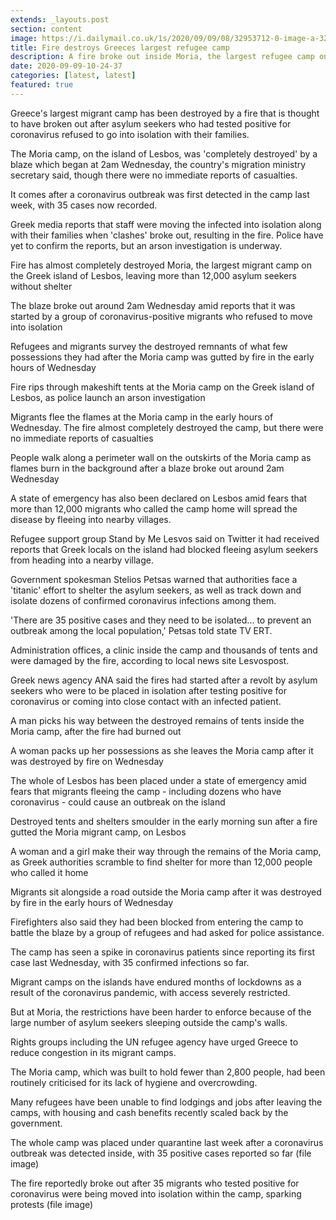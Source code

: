 ```yaml
---
extends: _layouts.post
section: content
image: https://i.dailymail.co.uk/1s/2020/09/09/08/32953712-0-image-a-32_1599637850504.jpg 
title: Fire destroys Greeces largest refugee camp 
description: A fire broke out inside Moria, the largest refugee camp on the Greek island of Lesbos, around 2am Wednesday amid reports that it was started by 35 migrants with Covid who refused to isolate. 
date: 2020-09-09-10-24-37 
categories: [latest, latest] 
featured: true 
--- 
```

Greece's largest migrant camp has been destroyed by a fire that is thought to have broken out after asylum seekers who had tested positive for coronavirus refused to go into isolation with their families.

The Moria camp, on the island of Lesbos, was 'completely destroyed' by a blaze which began at 2am Wednesday, the country's migration ministry secretary said, though there were no immediate reports of casualties.

It comes after a coronavirus outbreak was first detected in the camp last week, with 35 cases now recorded. 

Greek media reports that staff were moving the infected into isolation along with their families when 'clashes' broke out, resulting in the fire. Police have yet to confirm the reports, but an arson investigation is underway. 

Fire has almost completely destroyed Moria, the largest migrant camp on the Greek island of Lesbos, leaving more than 12,000 asylum seekers without shelter

The blaze broke out around 2am Wednesday amid reports that it was started by a group of coronavirus-positive migrants who refused to move into isolation

Refugees and migrants survey the destroyed remnants of what few possessions they had after the Moria camp was gutted by fire in the early hours of Wednesday 

Fire rips through makeshift tents at the Moria camp on the Greek island of Lesbos, as police launch an arson investigation

Migrants flee the flames at the Moria camp in the early hours of Wednesday. The fire almost completely destroyed the camp, but there were no immediate reports of casualties

People walk along a perimeter wall on the outskirts of the Moria camp as flames burn in the background after a blaze broke out around 2am Wednesday

A state of emergency has also been declared on Lesbos amid fears that more than 12,000 migrants who called the camp home will spread the disease by fleeing into nearby villages.

Refugee support group Stand by Me Lesvos said on Twitter it had received reports that Greek locals on the island had blocked fleeing asylum seekers from heading into a nearby village.  

Government spokesman Stelios Petsas warned that authorities face a 'titanic' effort to shelter the asylum seekers, as well as track down and isolate dozens of confirmed coronavirus infections among them.

'There are 35 positive cases and they need to be isolated... to prevent an outbreak among the local population,' Petsas told state TV ERT. 

Administration offices, a clinic inside the camp and thousands of tents and were damaged by the fire, according to local news site Lesvospost.

Greek news agency ANA said the fires had started after a revolt by asylum seekers who were to be placed in isolation after testing positive for coronavirus or coming into close contact with an infected patient. 

A man picks his way between the destroyed remains of tents inside the Moria camp, after the fire had burned out

A woman packs up her possessions as she leaves the Moria camp after it was destroyed by fire on Wednesday

The whole of Lesbos has been placed under a state of emergency amid fears that migrants fleeing the camp - including dozens who have coronavirus - could cause an outbreak on the island

Destroyed tents and shelters smoulder in the early morning sun after a fire gutted the Moria migrant camp, on Lesbos

A woman and a girl make their way through the remains of the Moria camp, as Greek authorities scramble to find shelter for more than 12,000 people who called it home

Migrants sit alongside a road outside the Moria camp after it was destroyed by fire in the early hours of Wednesday

Firefighters also said they had been blocked from entering the camp to battle the blaze by a group of refugees and had asked for police assistance.

The camp has seen a spike in coronavirus patients since reporting its first case last Wednesday, with 35 confirmed infections so far.

Migrant camps on the islands have endured months of lockdowns as a result of the coronavirus pandemic, with access severely restricted.

But at Moria, the restrictions have been harder to enforce because of the large number of asylum seekers sleeping outside the camp's walls.

Rights groups including the UN refugee agency have urged Greece to reduce congestion in its migrant camps.

The Moria camp, which was built to hold fewer than 2,800 people, had been routinely criticised for its lack of hygiene and overcrowding.

Many refugees have been unable to find lodgings and jobs after leaving the camps, with housing and cash benefits recently scaled back by the government.

The whole camp was placed under quarantine last week after a coronavirus outbreak was detected inside, with 35 positive cases reported so far (file image)

The fire reportedly broke out after 35 migrants who tested positive for coronavirus were being moved into isolation within the camp, sparking protests (file image)

